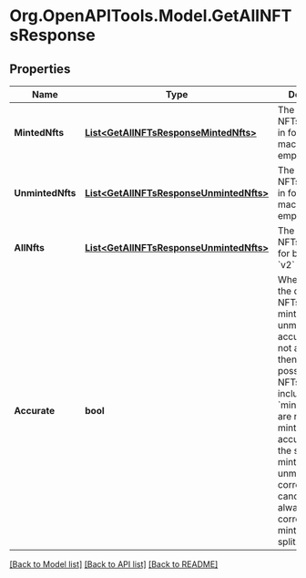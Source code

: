 
# Org.OpenAPITools.Model.GetAllNFTsResponse

## Properties

Name | Type | Description | Notes
------------ | ------------- | ------------- | -------------
**MintedNfts** | [**List&lt;GetAllNFTsResponseMintedNfts&gt;**](GetAllNFTsResponseMintedNfts.md) | The minted NFTs. Only filled in for &#x60;v1&#x60; candy machines. Left empty for &#x60;v2&#x60;. | [optional] 
**UnmintedNfts** | [**List&lt;GetAllNFTsResponseUnmintedNfts&gt;**](GetAllNFTsResponseUnmintedNfts.md) | The unminted NFTs. Only filled in for &#x60;v1&#x60; candy machines. Left empty for &#x60;v2&#x60;. | [optional] 
**AllNfts** | [**List&lt;GetAllNFTsResponseUnmintedNfts&gt;**](GetAllNFTsResponseUnmintedNfts.md) | The list of all NFTs. Filled in for both &#x60;v1&#x60; and &#x60;v2&#x60; NFTs. | [optional] 
**Accurate** | **bool** | Whether or not the division of NFTs among minted and unminted is accurate. If it is not accurate, then it is possible that NFTs have been included in the &#x60;minted&#x60; list that are not actually minted. If it is accurate, then the split of  minted and unminted is correct. &#x60;v1&#x60; candy machines always return a correct minted/unminted split.   | [optional] 

[[Back to Model list]](../README.md#documentation-for-models)
[[Back to API list]](../README.md#documentation-for-api-endpoints)
[[Back to README]](../README.md)

